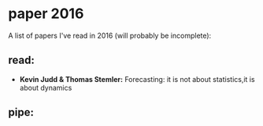 # paper 2016 
A list of papers I've read in 2016 (will probably be incomplete): 
## read: 
- **Kevin Judd & Thomas Stemler:** Forecasting: it is not about statistics,it is about dynamics

## pipe: 
